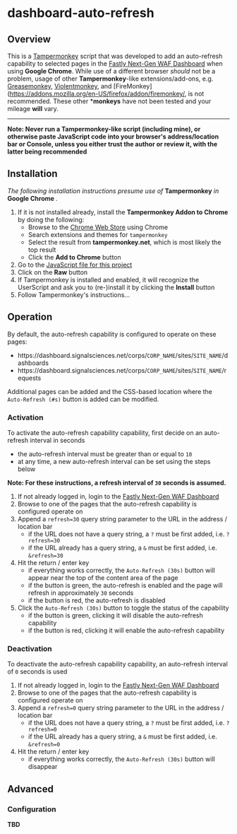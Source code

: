 # dashboard-auto-refresh

## Overview
This is a [Tampermonkey](https://tampermonkey.net/) script that was developed to add an auto-refresh capability to selected pages in the [Fastly Next-Gen WAF Dashboard](https://dashboard.signalsciences.net/) when using **Google Chrome**.
While use of a different browser *should* not be a problem, usage of other **Tampermonkey**-like extensions/add-ons,
e.g. [Greasemonkey](https://www.greasespot.net/), [Violentmonkey](https://violentmonkey.github.io/), and [FireMonkey](https://addons.mozilla.org/en-US/firefox/addon/firemonkey/,
is not recommended.
These other ***monkeys** have not been tested and your mileage **will** vary.

---
**Note: Never run a Tampermonkey-like script (including mine), or otherwise paste JavaScript code into your browser's address/location bar or Console, unless you either trust the author or review it, with the latter being recommended**


## Installation
*The following installation instructions presume use of* **Tampermonkey** *in* **Google Chrome** *.*

1. If it is not installed already, install the **Tampermonkey Addon to Chrome** by doing the following:
    * Browse to the [Chrome Web Store](https://chromewebstore.google.com/) using Chrome
    * Search extensions and themes for `tampermonkey`
    * Select the result from **tampermonkey.net**, which is most likely the top result
    * Click the **Add to Chrome** button
2. Go to the [JavaScript file for this project](https://github.com/minus27/dashboard-auto-refresh/blob/master/SigSci-Dashboard-Auto-Refresh.user.js)
3. Click on the **Raw** button
4. If Tampermonkey is installed and enabled, it will recognize the UserScript and ask you to (re-)install it by clicking the **Install** button
5. Follow Tampermonkey's instructions...

## Operation
By default, the auto-refresh capability is configured to operate on these pages:
* https://<area>dashboard.signalsciences.net/corps/`CORP_NAME`/sites/`SITE_NAME`/dashboards
* https://<area>dashboard.signalsciences.net/corps/`CORP_NAME`/sites/`SITE_NAME`/requests

Additional pages can be added and the CSS-based location where the `Auto-Refresh (#s)` button is added can be modified.
### Activation
To activate the auto-refresh capability capability, first decide on an auto-refresh interval in seconds

* the auto-refresh interval must be greater than or equal to `10`
* at any time, a new auto-refresh interval can be set using the steps below

**Note: For these instructions, a refresh interval of `30` seconds is assumed.**

1. If not already logged in, login to the [Fastly Next-Gen WAF Dashboard](https://dashboard.signalsciences.net/)
1. Browse to one of the pages that the auto-refresh capability is configured operate on
1. Append a `refresh=30` query string parameter to the URL in the address / location bar
    * if the URL does not have a query string, a `?` must be first added, i.e. `?refresh=30`
    * if the URL already has a query string, a `&` must be first added, i.e. `&refresh=30`
1. Hit the return / enter key
    * if everything works correctly, the `Auto-Refresh (30s)` button will appear near the top of the content area of the page
    * if the button is green, the auto-refresh is enabled and the page will refresh in approximately `30` seconds
    * if the button is red, the auto-refresh is disabled
1. Click the `Auto-Refresh (30s)` button to toggle the status of the capability
    * if the button is green, clicking it will disable the auto-refresh capability
    * if the button is red, clicking it will enable the auto-refresh capability


### Deactivation
To deactivate the auto-refresh capability capability, an auto-refresh interval of `0` seconds is used

1. If not already logged in, login to the [Fastly Next-Gen WAF Dashboard](https://dashboard.signalsciences.net/)
1. Browse to one of the pages that the auto-refresh capability is configured operate on
1. Append a `refresh=0` query string parameter to the URL in the address / location bar
    * if the URL does not have a query string, a `?` must be first added, i.e. `?refresh=0`
    * if the URL already has a query string, a `&` must be first added, i.e. `&refresh=0`
1. Hit the return / enter key
    * if everything works correctly, the `Auto-Refresh (30s)` button will disappear

## Advanced

### Configuration
**TBD**
